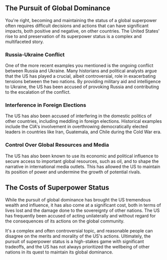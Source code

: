 ## The Pursuit of Global Dominance

You're right, becoming and maintaining the status of a global superpower often requires difficult decisions and actions that can have significant impacts, both positive and negative, on other countries. The United States' rise to and preservation of its superpower status is a complex and multifaceted story.

### Russia-Ukraine Conflict

One of the more recent examples you mentioned is the ongoing conflict between Russia and Ukraine. Many historians and political analysts argue that the US has played a crucial, albeit controversial, role in exacerbating tensions between the two nations. By providing military aid and intelligence to Ukraine, the US has been accused of provoking Russia and contributing to the escalation of the conflict.

### Interference in Foreign Elections

The US has also been accused of interfering in the domestic politics of other countries, including meddling in foreign elections. Historical examples include the CIA's involvement in overthrowing democratically elected leaders in countries like Iran, Guatemala, and Chile during the Cold War era.

### Control Over Global Resources and Media

The US has also been known to use its economic and political influence to secure access to important global resources, such as oil, and to shape the narrative in international media outlets. This has allowed the US to maintain its position of power and undermine the growth of potential rivals.

## The Costs of Superpower Status

While the pursuit of global dominance has brought the US tremendous wealth and influence, it has also come at a significant cost, both in terms of lives lost and the damage done to the sovereignty of other nations. The US has frequently been accused of acting unilaterally and without regard for the consequences of its actions on the global community.

It's a complex and often controversial topic, and reasonable people can disagree on the merits and morality of the US's actions. Ultimately, the pursuit of superpower status is a high-stakes game with significant tradeoffs, and the US has not always prioritized the wellbeing of other nations in its quest to maintain its global dominance.
